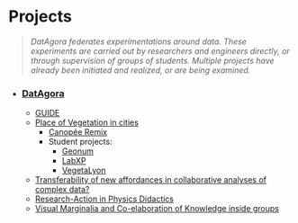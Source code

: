 # Projects
>*DatAgora federates experimentations around data. These experiments are carried out by researchers and engineers directly, or through supervision of groups of students.
Multiple projects have already been initiated and realized, or are being examined.*

- ### **[DatAgora](datagora)**
  - [GUIDE](project_guide)
  - [Place of Vegetation in cities](cities-vegetation)
    - [Canopée Remix](canopee-remix)
    - Student projects:
      - [Geonum](geonum20)
      - [LabXP](labxp)
      - [VegetaLyon](vegetalyon)
  - [Transferability of new affordances in collaborative analyses of complex data?](project_Transferability)
  - [Research-Action in Physics Didactics](project_RA_physics)
  - [Visual Marginalia and Co-elaboration of Knowledge inside groups](project_Visual_Marginalia)
